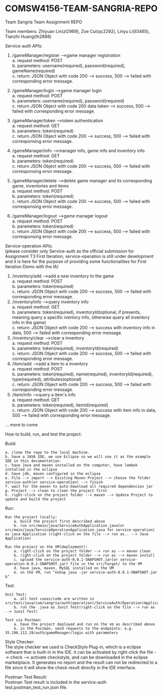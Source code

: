 # COMSW4156-TEAM-SANGRIA-REPO
Team Sangria Team Assignment REPO

Team members: Zhiyuan Lin(zl2989), Zoe Cui(qc2292), Linyu Li(ll3465), Tianzhi Huang(th2888)

Service-auth APIs:

1. /gameManager/register	-->game manager registration  
	a. request method: POST  
	b. parameters: username(required), password(required), gameName(required)  
	c. return: JSON Object with code 200 --> success, 500 --> failed with corresponding error message.  

2. /gameManager/login		-->game manager login  
	a. request method: POST  
	b. parameters: username(required), password(required)  
	c. return JSON Object with code 200 data token --> success, 500 --> failed with corresponding error message.  

3. /gameManager/token		-->token authentication  
	a. request method: GET  
	b. parameters: token(required)  
	c. return JSON Object with code 200 --> success, 500 --> failed with corresponsing error message.  
	
4. /gameManager/info -->manager info, game info and inventory info  
	a. request method: GET  
	b. parameters: token(required)  
	c. return JSON Object with code 200 --> success, 500 --> failed with corresponsing error message.
	
5. /gameManager/delete -->delete game manager and its corresponding game, inventories and items  
	a. request method: POST  
	b. parameters: token(required)  
	c. return JSON Object with code 200 --> success, 500 --> failed with corresponsing error message.
	
6. /gameManager/logout -->game manager logout  
	a. request method: POST  
	b. parameters: token(required)  
	c. return JSON Object with code 200 --> success, 500 --> failed with corresponsing error message.  


Service-operation APIs:   
(please consider only Service-auth as the official submission for Assignment T3 First Iteration, service-operation is still under development and it is here for the purpose of providing some functionalities for First Iteration Demo with the IA)  

1. /inventory/add	-->add a new inventory to the game  
	a. request method: POST  
	b. parameters: token(required)  
	c. return: JSON Object with code 200 --> success, 500 --> failed with corresponding error message.   
2. /inventory/info	-->query inventory info  
	a. request method: GET  
	b. parameters: token(required), inventoryId(optional, if presents, meaning query a specific iventory info, otherwise query all inventory info in the game)  
	c. return: JSON Object with code 200 --> success with inventory info in data, 500 --> failed with corresponding error message. 
3. /inventory/clear	-->clear a inventory  
	a. request method: POST   
	b. parameters: token(required), inventoryId(required)  
	c. return: JSON Object with code 200 --> success, 500 --> failed with corresponding error message.   
4. /item/add	-->add a item to a inventory  
	a. request method: POST   
	b. parameters: token(required), name(required), inventoryId(required), type(required), attributes(optional)  
	c. return: JSON Object with code 200 --> success, 500 --> failed with corresponding error message.   
5. /item/info	-->query a item's info  
	a. request method: GET   
	b. parameters: token(required), itemId(required)  
	c. return: JSON Object with code 200 --> success with item info in data, 500 --> failed with corresponding error message.   

... more to come

How to build, run, and test the project:

Build:  

	a. clone the repo to the local machine.  
	b. have a JAVA IDE, we use Eclipse so we will use it as the example IDE in this documentation.  
	c. have Java and maven installed on the computer, have lombok installed in the eclipse  
	d. have jdk, maven configured in the eclipse  
	e. File --> import --> Existing Maven Project --> choose the folder service-auth(or service-operation) --> finish  
	f. wait for the maven to auto-download all required dependencies jar  
	g. Project --> clean to clean the project first  
	h. right-click on the project folder --> maven --> Update Project to update and build the project  

Run:  

  	Run the project locally:  
		a. build the project first described above  
		b. run src/main/java/ServiceAuthApplication.java(or src/main/java/ServiceOperationApplication.java for service-operation) as java Application (right-click on the file --> run as.. --> Java Application)  

	Run the project on the VM(deployment):  
		a. right-click on the project folder --> run as --> maven clean  
		b. right-click on the project folder --> run as --> maven install  
		c. upload the service-auth-0.0.1-SNAPSHOT.jar(or service-operation-0.0.1-SNAPSHOT.jar) file in the src/target/ to the VM  
		d. have java, maven, MySQL installed on the VM  
		e. on the VM, run "nohup java -jar service-auth-0.0.1-SNAPSHOT.jar &"  
		
Test:

	Unit Test:  
		a. all test cases/code are written in src/test/java/com/sangria/auth(operation)/ServiceAuth(Operation)ApplicationTests.java  
		b. run the .java as Junit Test(right-click on the file --> run as --> Junit Test)  
		
	Test via Postman:  
		a. have the project deployed and run on the vm as described above  
		b. in the Postman, send requests to the endpoints: e.g. 35.196.112.19/auth/gameManager/login with parameters  
		
Style Checker:  
	The style checker we used is CheckStyle Plug-in, which is a eclipse software that is built-in in the IDE. it can be activated by right-click the file --> check --> activate checkstyle, and can be downloaded in the eclipse marketplace. It generates no report and the result can not be redirected to a file since it will show the check result directly in the IDE interface.  

Postman Test Result:  
	Postman Test result is included in the service-auth test.postman_test_run.json file.
